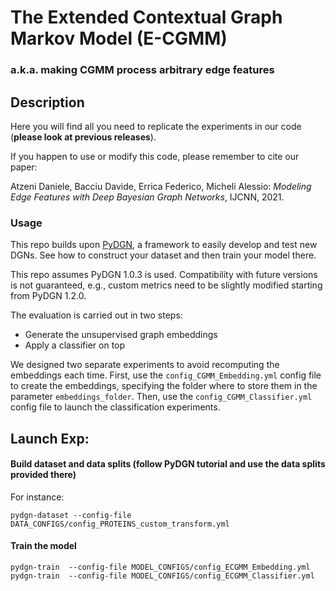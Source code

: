 # The Extended Contextual Graph Markov Model (E-CGMM)
### a.k.a. making CGMM process arbitrary edge features

## Description
Here you will find all you need to replicate the experiments in our code (**please look at previous releases**).

If you happen to use or modify this code, please remember to cite our paper:

Atzeni Daniele, Bacciu Davide, Errica Federico, Micheli Alessio: *Modeling Edge Features with Deep Bayesian Graph Networks*, IJCNN, 2021.

### Usage

This repo builds upon [PyDGN](https://github.com/diningphil/PyDGN), a framework to easily develop and test new DGNs.
See how to construct your dataset and then train your model there.

This repo assumes PyDGN 1.0.3 is used. Compatibility with future versions is not guaranteed, e.g., custom metrics need to be slightly modified starting from PyDGN 1.2.0.

The evaluation is carried out in two steps:
- Generate the unsupervised graph embeddings
- Apply a classifier on top

We designed two separate experiments to avoid recomputing the embeddings each time. First, use the `config_CGMM_Embedding.yml` config file to create the embeddings,
specifying the folder where to store them in the parameter `embeddings_folder`. Then, use the `config_CGMM_Classifier.yml` config file to launch
the classification experiments.

## Launch Exp:

#### Build dataset and data splits (follow PyDGN tutorial and use the data splits provided there)
For instance:

    pydgn-dataset --config-file DATA_CONFIGS/config_PROTEINS_custom_transform.yml

#### Train the model

    pydgn-train  --config-file MODEL_CONFIGS/config_ECGMM_Embedding.yml 
    pydgn-train  --config-file MODEL_CONFIGS/config_ECGMM_Classifier.yml 
